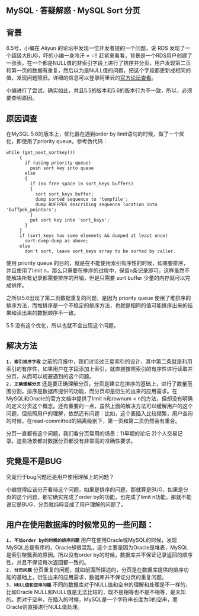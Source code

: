 ## MySQL · 答疑解惑 · MySQL Sort 分页


    
## 背景


6.5号，小编在 Aliyun 的论坛中发现一位开发者提的一个问题，说 RDS 发现了一个超级大BUG，吓的小编一身冷汗 = =!!
赶紧来看看，背景是一个RDS用户创建了一张表，在一个都是NULL值的非索引字段上进行了排序并分页，用户发现第二页和第一页的数据有重复，然后以为是NULL值的问题，把这个字段都更新成相同的值，发现问题照旧。详细的信息可以登录阿里云的[官方论坛查看][0]。  


小编进行了尝试，确实如此，并且5.5的版本和5.6的版本行为不一致，所以，必须要查明原因。  

## 原因调查


在MySQL 5.6的版本上，优化器在遇到order by limit语句的时候，做了一个优化，即使用了priority queue。参考伪代码：  

```LANG
while (get_next_sortkey())
     {
       if (using priority queue)
         push sort key into queue
       else
       {
         if (no free space in sort_keys buffers)
         {
           sort sort_keys buffer;
           dump sorted sequence to 'tempfile';
           dump BUFFPEK describing sequence location into 'buffpek_pointers';
         }
         put sort key into 'sort_keys';
       }
     }
     if (sort_keys has some elements && dumped at least once)
       sort-dump-dump as above;
     else
       don't sort, leave sort_keys array to be sorted by caller.

```


使用 priority queue 的目的，就是在不能使用索引有序性的时候，如果要排序，并且使用了limit n，那么只需要在排序的过程中，保留n条记录即可，这样虽然不能解决所有记录都需要排序的开销，但是只需要 sort buffer 少量的内存就可以完成排序。  


之所以5.6出现了第二页数据重复的问题，是因为 priority queue 使用了堆排序的排序方法，而堆排序是一个不稳定的排序方法，也就是相同的值可能排序出来的结果和读出来的数据顺序不一致。  


5.5 没有这个优化，所以也就不会出现这个问题。  

## 解决方法 **`1. 索引排序字段`** 之前的月报中，我们讨论过三星索引的设计，其中第二条就是利用索引的有序性，如果用户在字段添加上索引，就直接按照索引的有序性进行读取并分页，从而可以规避遇到的这个问题。   **`2. 正确理解分页`** 还是要正确理解分页，分页是建立在排序的基础上，进行了数量范围分割。排序是数据库提供的功能，而分页却是衍生的出来的应用需求。在MySQL和Oracle的官方文档中提供了limit n和rownum < n的方法，但却没有明确的定义分页这个概念。还有重要的一点，虽然上面的解决方法可以缓解用户的这个问题，但按照用户的理解，依然还有问题：比如，这个表插入比较频繁，用户查询的时候，在read-committed的隔离级别下，第一页和第二页仍然会有重合。  


分页一直都有这个问题，我们看分页常用的场景：1)早期的论坛 2)个人交易记录。这些场景都对数据分页都没有非常高的准确性要求。  

## 究竟是不是BUG


究竟归于bug问题还是用户使用理解上的问题？  


小编觉得应该分开看待这个问题，如果是排序的问题，那就算是BUG，如果是分页的这个问题，那它确实完成了order by的功能，也完成了limit n功能，那就不能说它是BUG，分页就纯粹变成了用户理解的问题了。  

## 用户在使用数据库的时候常见的一些问题： **`1. 不加order by的时候的排序问题`** 用户在使用Oracle或MySQL的时候，发现MySQL总是有序的，Oracle却很混乱，这个主要是因为Oracle是堆表，MySQL是索引聚簇表的原因。所以没有order by的时候，数据库并不保证记录返回的顺序性，并且不保证每次返回都一致的。   **`2. 分页问题`** 分页重复的问题，就如前面所描述的，分页是在数据库提供的排序功能的基础上，衍生出来的应用需求，数据库并不保证分页的重复问题。   **`3. NULL值和空串问题`** 不同的数据库对于NULL值和空串的理解和处理是不一样的，比如Oracle NULL和NULL值是无法比较的，既不是相等也不是不相等，是未知的。而对于空串，在插入的时候，MySQL是一个字符串长度为0的空串，而Oracle则直接进行NULL值处理。  


[0]: http://bbs.aliyun.com/read/248026.html